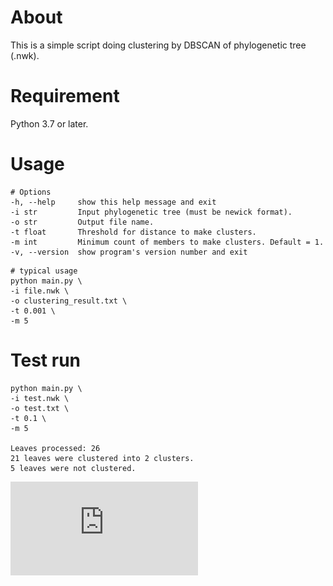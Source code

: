 # About
This is a simple script doing clustering by DBSCAN of phylogenetic tree (.nwk).

# Requirement
Python 3.7 or later.

# Usage
```
# Options
-h, --help     show this help message and exit
-i str         Input phylogenetic tree (must be newick format).
-o str         Output file name.
-t float       Threshold for distance to make clusters.
-m int         Minimum count of members to make clusters. Default = 1.
-v, --version  show program's version number and exit
```

```
# typical usage
python main.py \
-i file.nwk \
-o clustering_result.txt \
-t 0.001 \
-m 5
```
# Test run
```
python main.py \
-i test.nwk \
-o test.txt \
-t 0.1 \
-m 5

Leaves processed: 26
21 leaves were clustered into 2 clusters.
5 leaves were not clustered.
```
![test_tree](https://github.com/shohei-kojima/phylo-dbscan/blob/main/test.pdf)
